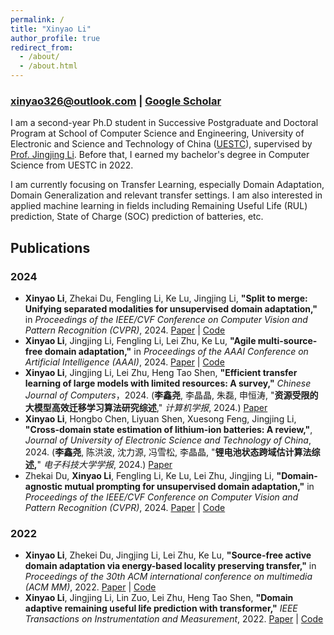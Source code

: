 ```yaml
---
permalink: /
title: "Xinyao Li"
author_profile: true
redirect_from: 
  - /about/
  - /about.html
---
```


### xinyao326@outlook.com | [Google Scholar](https://scholar.google.com/citations?user=lO0a_BUAAAAJ)
I am a second-year Ph.D student in Successive Postgraduate and Doctoral Program at School of Computer Science and Engineering, University of Electronic and Science and Technology of China ([UESTC](https://www.uestc.edu.cn/)), supervised by [Prof. Jingjing Li](lijin118.github.io). Before that, I earned my bachelor's degree in Computer Science from UESTC in 2022.

I am currently focusing on Transfer Learning, especially Domain Adaptation, Domain Generalization and relevant transfer settings. I am also interested in applied machine learning in fields including Remaining Useful Life (RUL) prediction, State of Charge (SOC) prediction of batteries, etc. 


## Publications
### 2024
- **Xinyao Li**, Zhekai Du, Fengling Li, Ke Lu, Jingjing Li, **"Split to merge: Unifying separated modalities for unsupervised domain adaptation,"** in *Proceedings of the IEEE/CVF Conference on Computer Vision and Pattern Recognition (CVPR)*, 2024. [Paper](https://openaccess.thecvf.com/content/CVPR2024/papers/Li_Split_to_Merge_Unifying_Separated_Modalities_for_Unsupervised_Domain_Adaptation_CVPR_2024_paper.pdf) | [Code](https://github.com/TL-UESTC/UniMoS)
- **Xinyao Li**, Jingjing Li, Fengling Li, Lei Zhu, Ke Lu, **"Agile multi-source-free domain adaptation,"** in *Proceedings of the AAAI Conference on Artificial Intelligence (AAAI)*, 2024. [Paper](https://ojs.aaai.org/index.php/AAAI/article/download/29272/30401) | [Code](https://github.com/TL-UESTC/Bi-ATEN)
- **Xinyao Li**, Jingjing Li, Lei Zhu, Heng Tao Shen, **"Efficient transfer learning of large models with limited resources: A survey,"** *Chinese Journal of Computers*，2024.
(**李鑫尧**, 李晶晶, 朱磊, 申恒涛, "**资源受限的大模型高效迁移学习算法研究综述**," *计算机学报*, 2024.) [Paper](http://cjc.ict.ac.cn/online/onlinepaper/lxy-20241030165704.pdf)
- **Xinyao Li**, Hongbo Chen, Liyuan Shen, Xuesong Feng, Jingjing Li, **"Cross-domain state estimation of lithium-ion batteries: A review,"**, *Journal of University of Electronic Science and Technology of China*, 2024.
(**李鑫尧**, 陈洪波, 沈力源, 冯雪松, 李晶晶, "**锂电池状态跨域估计算法综述,**" *电子科技大学学报*, 2024.) [Paper](https://dx.doi.org/10.12178/1001-0548.2024171)
- Zhekai Du, **Xinyao Li**, Fengling Li, Ke Lu, Lei Zhu, Jingjing Li, **"Domain-agnostic mutual prompting for unsupervised domain adaptation,"** in *Proceedings of the IEEE/CVF Conference on Computer Vision and Pattern Recognition (CVPR)*, 2024. [Paper](https://openaccess.thecvf.com/content/CVPR2024/papers/Du_Domain-Agnostic_Mutual_Prompting_for_Unsupervised_Domain_Adaptation_CVPR_2024_paper.pdf) | [Code](https://github.com/TL-UESTC/DAMP)
### 2022
- **Xinyao Li**, Zhekei Du, Jingjing Li, Lei Zhu, Ke Lu, **"Source-free active domain adaptation via energy-based locality preserving transfer,"** in *Proceedings of the 30th ACM international conference on multimedia (ACM MM)*, 2022. [Paper](https://dl.acm.org/doi/abs/10.1145/3503161.3548152) | [Code](https://github.com/TL-UESTC/ELPT)
- **Xinyao Li**, Jingjing Li, Lin Zuo, Lei Zhu, Heng Tao Shen, **"Domain adaptive remaining useful life prediction with transformer,"** *IEEE Transactions on Instrumentation and Measurement*, 2022. [Paper](https://ieeexplore.ieee.org/abstract/document/9864208/) | [Code](https://github.com/TL-UESTC/Domain-Adaptive-Remaining-Useful-Life-Prediction-with-Transformer)
